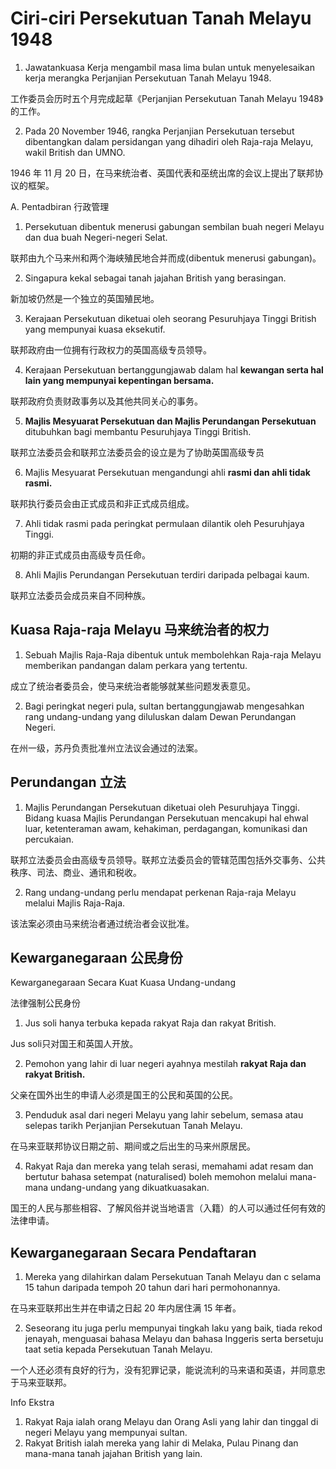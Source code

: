 # Ciri-ciri Persekutuan Tanah Melayu 1948
1. Jawatankuasa Kerja mengambil masa lima bulan untuk menyelesaikan kerja merangka Perjanjian Persekutuan Tanah Melayu 1948.

工作委员会历时五个月完成起草《Perjanjian Persekutuan Tanah Melayu 1948》的工作。

2. Pada 20 November 1946, rangka Perjanjian Persekutuan tersebut dibentangkan dalam persidangan yang dihadiri oleh Raja-raja Melayu, wakil British dan UMNO.

 1946 年 11 月 20 日，在马来统治者、英国代表和巫统出席的会议上提出了联邦协议的框架。
 
 
 A. Pentadbiran 行政管理
1. Persekutuan dibentuk menerusi gabungan sembilan buah negeri Melayu dan dua buah Negeri-negeri Selat.

联邦由九个马来州和两个海峡殖民地合并而成(dibentuk menerusi gabungan)。

2. Singapura kekal sebagai tanah jajahan British yang berasingan.

新加坡仍然是一个独立的英国殖民地。

3. Kerajaan Persekutuan diketuai oleh seorang Pesuruhjaya Tinggi British yang mempunyai kuasa eksekutif.

联邦政府由一位拥有行政权力的英国高级专员领导。

4. Kerajaan Persekutuan bertanggungjawab dalam hal **kewangan serta hal lain yang mempunyai kepentingan bersama.**

联邦政府负责财政事务以及其他共同关心的事务。

5. **Majlis Mesyuarat Persekutuan dan Majlis Perundangan Persekutuan** ditubuhkan bagi membantu Pesuruhjaya Tinggi British.

联邦立法委员会和联邦立法委员会的设立是为了协助英国高级专员

6. Majlis Mesyuarat Persekutuan mengandungi ahli **rasmi dan ahli tidak rasmi.**

联邦执行委员会由正式成员和非正式成员组成。

7. Ahli tidak rasmi pada peringkat permulaan dilantik oleh Pesuruhjaya Tinggi.

初期的非正式成员由高级专员任命。

8. Ahli Majlis Perundangan Persekutuan terdiri daripada pelbagai kaum.

联邦立法委员会成员来自不同种族。

## Kuasa Raja-raja Melayu 马来统治者的权力

1. Sebuah Majlis Raja-Raja dibentuk untuk membolehkan Raja-raja Melayu memberikan pandangan dalam perkara yang tertentu.

成立了统治者委员会，使马来统治者能够就某些问题发表意见。

2. Bagi peringkat negeri pula, sultan bertanggungjawab mengesahkan rang undang-undang yang diluluskan dalam Dewan Perundangan Negeri.

 在州一级，苏丹负责批准州立法议会通过的法案。
 
 
 
 ## Perundangan 立法
1. Majlis Perundangan Persekutuan diketuai oleh Pesuruhjaya Tinggi. Bidang kuasa Majlis Perundangan Persekutuan mencakupi hal ehwal luar, ketenteraman awam, kehakiman, perdagangan, komunikasi dan percukaian.

联邦立法委员会由高级专员领导。联邦立法委员会的管辖范围包括外交事务、公共秩序、司法、商业、通讯和税收。

2. Rang undang-undang perlu mendapat perkenan Raja-raja Melayu melalui Majlis Raja-Raja.

该法案必须由马来统治者通过统治者会议批准。

## Kewarganegaraan 公民身份
Kewarganegaraan Secara Kuat Kuasa Undang-undang

法律强制公民身份

1. Jus soli hanya terbuka kepada rakyat Raja dan rakyat British.

Jus soli只对国王和英国人开放。

2. Pemohon yang lahir di luar negeri ayahnya mestilah **rakyat Raja dan rakyat British.**

父亲在国外出生的申请人必须是国王的公民和英国的公民。

3. Penduduk asal dari negeri Melayu yang lahir sebelum, semasa atau selepas tarikh Perjanjian Persekutuan Tanah Melayu.

在马来亚联邦协议日期之前、期间或之后出生的马来州原居民。

4. Rakyat Raja dan mereka yang telah serasi, memahami adat resam dan bertutur bahasa setempat (naturalised) boleh memohon melalui mana-mana undang-undang yang dikuatkuasakan. 

国王的人民与那些相容、了解风俗并说当地语言（入籍）的人可以通过任何有效的法律申请。

## Kewarganegaraan Secara Pendaftaran
1. Mereka yang dilahirkan dalam Persekutuan Tanah Melayu dan c selama 15 tahun daripada tempoh 20 tahun dari hari permohonannya.

在马来亚联邦出生并在申请之日起 20 年内居住满 15 年者。

2. Seseorang itu juga perlu mempunyai tingkah laku yang baik, tiada rekod jenayah, menguasai bahasa Melayu dan bahasa Inggeris serta bersetuju taat setia kepada Persekutuan Tanah Melayu.

一个人还必须有良好的行为，没有犯罪记录，能说流利的马来语和英语，并同意忠于马来亚联邦。

Info Ekstra
1. Rakyat Raja ialah orang Melayu dan Orang Asli yang lahir dan tinggal di negeri Melayu yang mempunyai sultan.
2. Rakyat British ialah mereka yang lahir di Melaka, Pulau Pinang dan mana-mana tanah jajahan British yang lain.